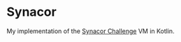 # Synacor
My implementation of the [Synacor Challenge](https://challenge.synacor.com/ "Synacor Challenge") VM in Kotlin.

